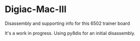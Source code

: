 # Digiac-Mac-III
Disassembly and supporting info for this 6502 trainer board

It's a work in progress. Using py8dis for an initial disassembly.
